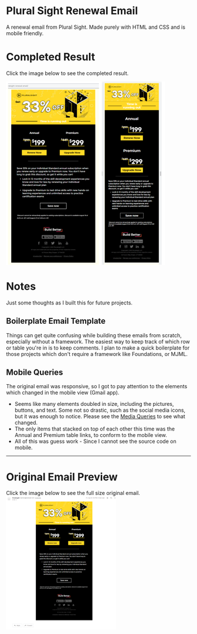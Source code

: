 # Plural Sight Renewal Email
A renewal email from Plural Sight. Made purely with HTML and CSS and is mobile friendly.
# Completed Result
Click the image below to see the completed result.

<a href="https://mauricechevez.github.io/pluralsight-renewal-email/"><img src="./screenshots/completed-desktop-mobile-th.png"></a>

# Notes
Just some thoughts as I built this for future projects.

## Boilerplate Email Template
Things can get quite confusing while building these emails from scratch, especially without a framework. The easiest way to keep track of which row or table you're in is to keep comments. I plan to make a quick boilerplate for those projects which don't require a framework like Foundations, or MJML.

## Mobile Queries
The original email was responsive, so I got to pay attention to the elements which changed in the mobile view (Gmail app).
* Seems like many elements doubled in size, including the pictures, buttons, and text. Some not so drastic, such as the social media icons, but it was enough to notice. Please see the [Media Queries](./assets/style.css) to see what changed.
* The only items that stacked on top of each other this time was the Annual and Premium table links, to conform to the mobile view.
* All of this was guess work - Since I cannot see the source code on mobile.

---

# Original Email Preview
Click the image below to see the full size original email.
<a href="./screenshots/original-email.png"><img src="./screenshots/original-email-th.png"></a>

